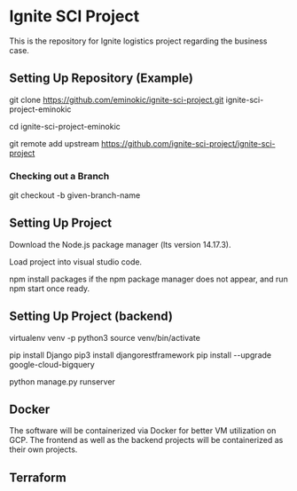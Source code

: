 # Ignite SCI Project
This is the repository for Ignite logistics project regarding the business case. 

## Setting Up Repository (Example)
git clone https://github.com/eminokic/ignite-sci-project.git ignite-sci-project-eminokic 

cd ignite-sci-project-eminokic

git remote add upstream https://github.com/ignite-sci-project/ignite-sci-project

### Checking out a Branch

git checkout -b given-branch-name                                        

## Setting Up Project

Download the Node.js package manager (lts version 14.17.3).

Load project into visual studio code.

npm install packages if the npm package manager does not appear, and run npm start once ready.

## Setting Up Project (backend)

virtualenv venv -p python3
source venv/bin/activate

pip install Django
pip3 install djangorestframework
pip install --upgrade google-cloud-bigquery

python manage.py runserver

## Docker

The software will be containerized via Docker for better VM utilization on GCP.
The frontend as well as the backend projects will be containerized as their own projects.

## Terraform